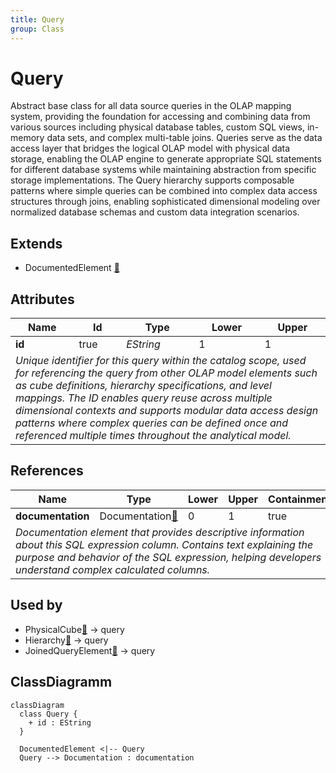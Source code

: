 ```yaml
---
title: Query
group: Class
---
```


# Query<a name="class-query"></a>

Abstract base class for all data source queries in the OLAP mapping system, providing the foundation for accessing and combining data from various sources including physical database tables, custom SQL views, in-memory data sets, and complex multi-table joins. Queries serve as the data access layer that bridges the logical OLAP model with physical data storage, enabling the OLAP engine to generate appropriate SQL statements for different database systems while maintaining abstraction from specific storage implementations. The Query hierarchy supports composable patterns where simple queries can be combined into complex data access structures through joins, enabling sophisticated dimensional modeling over normalized database schemas and custom data integration scenarios.
## Extends
- DocumentedElement [🔗](./class-DocumentedElement)
## Attributes

<table>
  <thead>
    <tr>
      <th>Name</th>
      <th>Id</th>
      <th>Type</th>
      <th>Lower</th>
      <th>Upper</th>
    </tr>
  </thead>
  <tbody>
    <tr>
      <td><strong>id</strong></td>
      <td>true</td>
      <td><em>EString</em></td>
      <td>1</td>
      <td>1</td>
    </tr>
    <tr>
      <td colspan="5"><em>Unique identifier for this query within the catalog scope, used for referencing the query from other OLAP model elements such as cube definitions, hierarchy specifications, and level mappings. The ID enables query reuse across multiple dimensional contexts and supports modular data access design patterns where complex queries can be defined once and referenced multiple times throughout the analytical model.</em></td>
    </tr>
  </tbody>
</table>

## References

<table>
  <thead>
    <tr>
      <th>Name</th>
      <th>Type</th>
      <th>Lower</th>
      <th>Upper</th>
      <th>Containment</th>
    </tr>
  </thead>
  <tbody>
    <tr>
      <td><strong>documentation</strong></td>
      <td>Documentation<a href="./class-Documentation">🔗</a></td>
      <td>0</td>
      <td>1</td>
      <td>true</td>
    </tr>
    <tr>
      <td colspan="5"><em>Documentation element that provides descriptive information about this SQL expression column. Contains text explaining the purpose and behavior of the SQL expression, helping developers understand complex calculated columns.</em></td>
    </tr>
  </tbody>
</table>



## Used by

- PhysicalCube[🔗](./class-PhysicalCube) → query
- Hierarchy[🔗](./class-Hierarchy) → query
- JoinedQueryElement[🔗](./class-JoinedQueryElement) → query

## ClassDiagramm

```mermaid
classDiagram
  class Query {
    + id : EString
  }

  DocumentedElement <|-- Query
  Query --> Documentation : documentation

```
